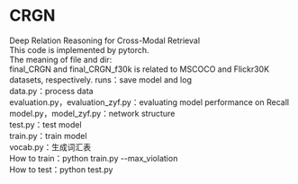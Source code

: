 # CRGN
Deep Relation Reasoning for Cross-Modal Retrieval<br/>
This code is implemented by pytorch.<br/>
The meaning of file and dir:<br/>
final_CRGN and final_CRGN_f30k is related to MSCOCO and Flickr30K datasets, respectively.
runs：save model and log <br/>
data.py：process data<br/>
evaluation.py，evaluation_zyf.py：evaluating model performance on Recall<br/>
model.py，model_zyf.py：network structure<br/>
test.py：test model <br/>
train.py：train model  <br/>
vocab.py：生成词汇表 <br/>
How to train：python train.py --max_violation<br/>
How to test：python test.py<br/>
